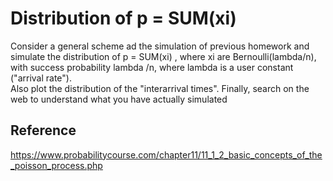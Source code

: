 <h1>Distribution of p = SUM(xi)</h1>
Consider a general scheme ad the simulation of previous homework and simulate the distribution of p = SUM(xi) , where xi are Bernoulli(lambda/n), with success probability lambda /n, where lambda is a user constant ("arrival rate").<br>
Also plot the distribution of the "interarrival times".
Finally, search on the web to understand what you have actually simulated
<br>
<h2>Reference</h2>
<a href="url">https://www.probabilitycourse.com/chapter11/11_1_2_basic_concepts_of_the_poisson_process.php</a>

